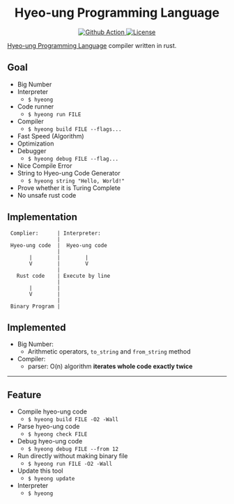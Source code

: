 <h1 align="center">Hyeo-ung Programming Language</h1>

<p align="center">
<a href="https://github.com/buttercrab/hyeo-ung-lang/actions?query=workflow%3ARust">
<img alt="Github Action" src="https://img.shields.io/github/workflow/status/buttercrab/hyeo-ung-lang/Rust?style=flat-square"/>
</a>
<a href="https://github.com/buttercrab/hyeo-ung-lang/blob/master/LICENSE">
<img alt="License" src="https://img.shields.io/github/license/buttercrab/hyeo-ung-lang?style=flat-square"/>
</a>
</p>

[Hyeo-ung Programming Language](https://gist.github.com/xnuk/d9f883ede568d97caa158255e4b4d069) compiler written in rust.

## Goal

- Big Number
- Interpreter
  + `$ hyeong`
- Code runner
  + `$ hyeong run FILE`
- Compiler
  + `$ hyeong build FILE --flags...`
- Fast Speed (Algorithm)
- Optimization
- Debugger
  + `$ hyeong debug FILE --flag...`
- Nice Compile Error
- String to Hyeo-ung Code Generator
  + `$ hyeong string "Hello, World!"`
- Prove whether it is Turing Complete
- No unsafe rust code

## Implementation

```
 Complier:      | Interpreter:
                | 
 Hyeo-ung code  |  Hyeo-ung code
                | 
       |        |        |
       V        |        V
                | 
   Rust code    | Execute by line
                | 
       |        | 
       V        | 
                | 
 Binary Program | 
```

## Implemented

- Big Number:
  + Arithmetic operators, `to_string` and `from_string` method
- Compiler:
  + parser: O(n) algorithm **iterates whole code exactly twice**
  
---

## Feature

- Compile hyeo-ung code
  + `$ hyeong build FILE -O2 -Wall`
- Parse hyeo-ung code
  + `$ hyeong check FILE`
- Debug hyeo-ung code
  + `$ hyeong debug FILE --from 12`
- Run directly without making binary file
  + `$ hyeong run FILE -O2 -Wall`
- Update this tool
  + `$ hyeong update`
- Interpreter
  + `$ hyeong`